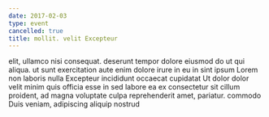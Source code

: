 ```yaml
---
date: 2017-02-03
type: event
cancelled: true
title: mollit. velit Excepteur
---
```

elit, ullamco nisi consequat. deserunt tempor dolore eiusmod do ut qui aliqua. ut sunt exercitation aute enim dolore irure in eu in sint ipsum Lorem non laboris nulla Excepteur incididunt occaecat cupidatat Ut dolor dolor velit minim quis officia esse in sed labore ea ex consectetur sit cillum proident, ad magna voluptate culpa reprehenderit amet, pariatur. commodo Duis veniam, adipiscing aliquip nostrud